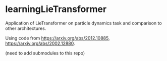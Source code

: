 # learningLieTransformer

Application of LieTransformer on particle dynamics task and comparison to other architectures. 

Using code from [](https://arxiv.org/abs/2012.10885)https://arxiv.org/abs/2012.10885, [](https://arxiv.org/abs/2002.12880)https://arxiv.org/abs/2002.12880. 

(need to add submodules to this repo)
